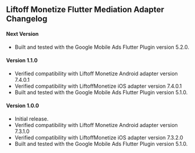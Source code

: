 ## Liftoff Monetize Flutter Mediation Adapter Changelog

#### Next Version
* Built and tested with the Google Mobile Ads Flutter Plugin version 5.2.0.

#### Version 1.1.0
- Verified compatibility with Liftoff Monetize Android adapter version 7.4.0.1
- Verified compatibility with LiftoffMonetize iOS adapter version 7.4.0.1
- Built and tested with the Google Mobile Ads Flutter Plugin version 5.1.0.

#### Version 1.0.0
- Initial release.
- Verified compatibility with Liftoff Monetize Android adapter version 7.3.1.0
- Verified compatibility with LiftoffMonetize iOS adapter version 7.3.2.0
- Built and tested with the Google Mobile Ads Flutter Plugin version 5.1.0.